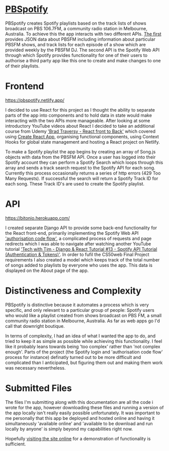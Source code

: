 # [PBSpotify](https://pbspotify.netlify.app/ 'PBSpotify')

PBSpotify creates Spotify playlists based on the track lists of shows broadcast on PBS 106.7FM, a community radio station in Melbourne, Australia.
To achieve this the app interacts with two different APIs. [The first](https://airnet.org.au/rest/stations/3pbs/programs 'Airnet Rest API') provides JSON data about PBSFM including information about particular PBSFM shows, and track lists for each episode of a show which are provided weekly by the PBSFM DJ. The second API is the Spotify Web API through which Spotify provides functionality for one of their users to authorise a third party app like this one to create and make changes to one of their playlists.

# Frontend

https://pbspotify.netlify.app/

I decided to use React for this project as I thought the ability to separate parts of the app into components and to hold data in state would make interacting with the two APIs more manageable. After looking at some introductory YouTube videos about React I decided to take an additional course from Udemy ['Brad Traversy - React front to Back'](https://www.udemy.com/course/modern-react-front-to-back/ 'Brad Traversy - React front to Back') which covered using [Create React App](https://github.com/facebook/create-react-app 'Create React App on Github'), organising functional components, using Context Hooks for global state management and hosting a React project on Netlify.

To make a Spotify playlist the app begins by creating an array of Song.js objects with data from the PBSFM API. Once a user has logged into their Spotify account they can perform a Spotify Search which loops through this array and sends a track search request to the Spotify API for each song. Currently this process occasionally returns a series of http errors (429 Too Many Requests). If successful the search will return a Spotify Track ID for each song. These Track ID's are used to create the Spotify playlist.

# API

https://bitonio.herokuapp.com/

I created separate Django API to provide some back-end functionality for the React front-end, primarily implementing the Spotify Web API ['authorisation code flow'](https://developer.spotify.com/documentation/general/guides/authorization/code-flow/ 'Spotify developer guide'), a complicated process of requests and page redirects which I was able to navigate after watching another YouTube tutorial ['Tech with Tim - Django & React Tutorial #13 - Spotify API Tutorial (Authentication & Tokens)'](https://www.youtube.com/watch?v=rYDDWVuv-kI 'Tech with Tim'). In order to fufil the CS50web Final Project requirements I also created a model which keeps track of the total number of songs added to playlists by everyone who uses the app. This data is displayed on the About page of the app.

# Distinctiveness and Complexity

PBSpotify is distinctive because it automates a process which is very specific, and only relevant to a particular group of people: Spotify users who would like a playlist created from shows broadcast on PBS FM, a small community radio station in Melbourne, Australia. As far as web apps go I'd call that downright boutique.

In terms of complexity, I had an idea of what I wanted the app to do, and tried to keep it as simple as possible while achieving this functionality. I feel like it probably leans towards being 'too complex' rather than 'not complex enough'. Parts of the project (the Spotify login and 'authorisation code flow' process for instance) definatly turned out to be more difficult and complicated than I anticipated, but figuring them out and making them work was necessary nevertheless.

# Submitted Files

The files I'm submitting along with this documentation are all the code i wrote for the app, however downloading these files and running a version of the app locally isn't really easily possible unfortunately. It was important to me personally that this app be deployed and hosted online and having it simultaneously 'available online' and 'available to be download and run locally by anyone' is simply beyond my capabilities right now.

Hopefully [visiting the site online](https://pbspotify.netlify.app/ 'PBSpotify') for a demonstration of functionality is sufficient.
